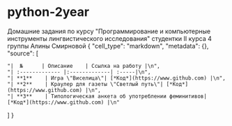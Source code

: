 # python-2year
Домашние задания по курсу "Программирование и компьютерные инструменты лингвистического исследования" студентки II курса 4 группы Алины Смирновой
 {
   "cell_type": "markdown",
   "metadata": {},
   "source": [
   
    "|  №      | Описание    | Ссылка на работу |\n",
    "| :------------- |:-------------| :-----|\n",
    "| **1**    | Игра \"Виселица\"| [*Код*](https://www.github.com) |\n",
    "| **2**    | Краулер для газеты \"Светлый путь\"| [*Код*](https://www.github.com) |\n",
    "| **3**    | Типологическая анкета об употреблении феминитивов| [*Код*](https://www.github.com) |\n"
   ]
  }
